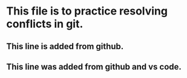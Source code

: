 # This file is to practice resolving conflicts in git.
## This line is added from github.
## This line was added from github and vs code.